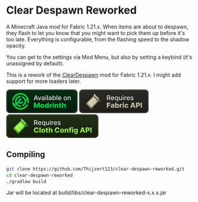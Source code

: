# Clear Despawn Reworked
A Minecraft Java mod for Fabric 1.21.x. When items are about to despawn, they flash to let you know that you might want to pick them up before it's too late. Everything is configurable, from the flashing speed to the shadow opacity.

You can get to the settings via Mod Menu, but also by setting a keybind (it's unassigned by default).

This is a rework of the [ClearDespawn](https://modrinth.com/mod/cleardespawn) mod for Fabric 1.21.x. I might add support for more loaders later.

[![Available on Modrinth](https://raw.githubusercontent.com/intergrav/devins-badges/refs/heads/v3/assets/cozy/available/modrinth_64h.png)](https://modrinth.com/mod/clear-despawn-reworked)  [![Requires Fabric API](https://raw.githubusercontent.com/intergrav/devins-badges/refs/heads/v3/assets/cozy/requires/fabric-api_64h.png)](https://modrinth.com/mod/fabric-api)  [![Requires Cloth Config API](https://raw.githubusercontent.com/intergrav/devins-badges/refs/heads/v3/assets/cozy/requires/cloth-config-api_64h.png)](https://modrinth.com/mod/cloth-config)

## Compiling
```bash
git clone https://github.com/Thijzert123/clear-despawn-reworked.git
cd clear-despawn-reworked
./gradlew build
```
Jar will be located at build/libs/clear-despawn-reworked-x.x.x.jar

